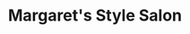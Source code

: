 ---
title: "Margaret's Style Salon"
url: /truth-or-consequences/margarets-style-salon/
shop: beauty
---